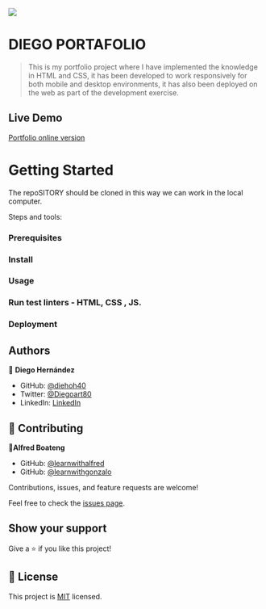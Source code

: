 ![](https://img.shields.io/badge/Microverse-blueviolet)

# DIEGO PORTAFOLIO

>This is my portfolio project where I have implemented the knowledge in HTML and CSS, it has been developed to work responsively for both mobile and desktop environments, it has also been deployed on the web as part of the development exercise.

## Live Demo 

[Portfolio online version](https://diegoh40.github.io/Diego-Portfolio/)

# Getting Started

The repoSITORY should be cloned in this way we can work in the local computer.

Steps and tools:

### Prerequisites
### Install
### Usage
### Run test linters - HTML, CSS , JS.
### Deployment


## Authors

👤 **Diego Hernández**

- GitHub: [@diehoh40](https://github.com/diegoh40)
- Twitter: [@Diegoart80](https://twitter.com/twitterhandle)
- LinkedIn: [LinkedIn](https://www.linkedin.com/in/diego-hernández-25280a100/)


## 🤝 Contributing

👤**Alfred Boateng**
- GitHub: [@learnwithalfred](https://github.com/learnwithalfred)
- GitHub: [@learnwithgonzalo](https://github.com/mgmediaweb)



Contributions, issues, and feature requests are welcome!

Feel free to check the [issues page](../../issues/).

## Show your support

Give a ⭐️ if you like this project!


## 📝 License

This project is [MIT](./MIT.md) licensed.
